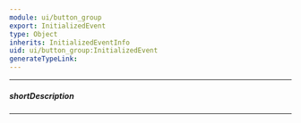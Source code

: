 ```yaml
---
module: ui/button_group
export: InitializedEvent
type: Object
inherits: InitializedEventInfo
uid: ui/button_group:InitializedEvent
generateTypeLink: 
---
```

---
##### shortDescription
<!-- Description goes here -->

---
<!-- Description goes here -->